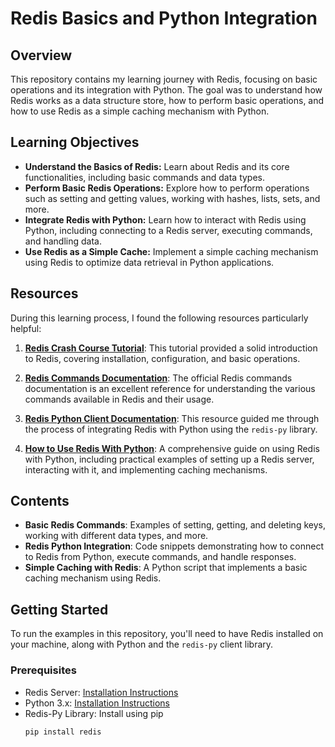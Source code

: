 # Redis Basics and Python Integration

## Overview

This repository contains my learning journey with Redis, focusing on basic operations and its integration with Python. The goal was to understand how Redis works as a data structure store, how to perform basic operations, and how to use Redis as a simple caching mechanism with Python.

## Learning Objectives

- **Understand the Basics of Redis:** Learn about Redis and its core functionalities, including basic commands and data types.
- **Perform Basic Redis Operations:** Explore how to perform operations such as setting and getting values, working with hashes, lists, sets, and more.
- **Integrate Redis with Python:** Learn how to interact with Redis using Python, including connecting to a Redis server, executing commands, and handling data.
- **Use Redis as a Simple Cache:** Implement a simple caching mechanism using Redis to optimize data retrieval in Python applications.

## Resources

During this learning process, I found the following resources particularly helpful:

1. **[Redis Crash Course Tutorial](https://example.com)**: This tutorial provided a solid introduction to Redis, covering installation, configuration, and basic operations.
   
2. **[Redis Commands Documentation](https://redis.io/commands)**: The official Redis commands documentation is an excellent reference for understanding the various commands available in Redis and their usage.
   
3. **[Redis Python Client Documentation](https://pypi.org/project/redis/)**: This resource guided me through the process of integrating Redis with Python using the `redis-py` library.
   
4. **[How to Use Redis With Python](https://realpython.com/python-redis/)**: A comprehensive guide on using Redis with Python, including practical examples of setting up a Redis server, interacting with it, and implementing caching mechanisms.

## Contents

- **Basic Redis Commands**: Examples of setting, getting, and deleting keys, working with different data types, and more.
- **Redis Python Integration**: Code snippets demonstrating how to connect to Redis from Python, execute commands, and handle responses.
- **Simple Caching with Redis**: A Python script that implements a basic caching mechanism using Redis.

## Getting Started

To run the examples in this repository, you'll need to have Redis installed on your machine, along with Python and the `redis-py` client library.

### Prerequisites

- Redis Server: [Installation Instructions](https://redis.io/download)
- Python 3.x: [Installation Instructions](https://www.python.org/downloads/)
- Redis-Py Library: Install using pip
  ```bash
  pip install redis
  ```


